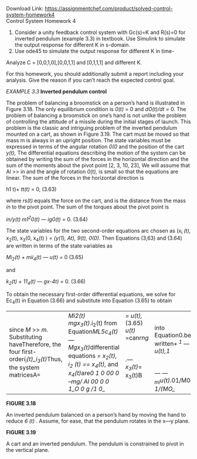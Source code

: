 Download Link: https://assignmentchef.com/product/solved-control-system-homework4
<br>
Control System Homework 4

<ol>

 <li>Consider a unity feedback control system with Gc(s)=K and R(s)=0 for inverted pendulum (example 3.3) in textbook. Use Simulink to simulate the output response for different K in s-domain.</li>

 <li>Use ode45 to simulate the output response for different K in time-</li>

</ol>

Analyze C = [0,0,1,0],[0,0,1,1] and [0,1,1,1] and different K.

For this homework, you should additionally submit a report including your analysis. Give the reason if you can’t reach the expected control goal.

<em>EXAMPLE 3.3</em><strong> Inverted pendulum control</strong>

The problem of balancing a broomstick on a person’s hand is illustrated in Figure 3.18. The only equilibrium condition is <em>0(t) </em>= 0 and <em>dO(t)/dt = </em>0. The problem of balanc­ing a broomstick on one’s hand is not unlike the problem of controlling the attitude of a missile during the initial stages of launch. This problem is the classic and intrigu­ing problem of the inverted pendulum mounted on a cart, as shown in Figure 3.19. The cart must be moved so that mass m is always in an upright position. The state variables must be expressed in terms of the angular rotation <em>0(0 </em>and the position of the cart <em>y(t), </em>The differential equations describing the motion of the system can be obtained by writing the sum of the forces in the horizontal direction and the sum of the moments about the pivot point [2, 3, 10, 23], We will assume that Al &gt;&gt; in and the angle of rotation <em>0(t), </em>is small so that the equations are linear. The sum of the forces in the horizontal direction is

h1 t)+                      <em>tt(t) </em>= 0,                                          (3.63)

where <em>rs(t) </em>equals the force on the cart, and is the distance from the mass <em>in </em>to the pivot point. The sum of the torques about the pivot point is

<em>in/y(t)        m1<sup>2</sup>0(t) </em>— <em>ig0(t) = </em>0.                               (3.64)

The state variables for the two second-order equations arc chosen as (x<sub>i</sub><em> (t), </em>x<sub>2</sub>(t), x<sub>3</sub>(0, x<sub>4</sub>(t) ) = <em>(y(1), At), 9(t), 0(0). </em>Then Equations (3,63) and (3.64) are written in terms of the state variables as

<em>Mi<sub>2</sub>(t) + mii<sub>4</sub>(t) — u(t) = </em>0                                  (3.65)

and

<em>k<sub>2</sub>(t) + 11<sub>4</sub>(t) — gx-4t) = </em>0.                                            (3.66)




To obtain the necessary first-order differential equations, we solve for Ec<sub>4</sub>(t) in Equation (3.66) and substitute into Equation (3.65) to obtain

<table>

 <tbody>

  <tr>

   <td rowspan="3" width="150">since <em>M </em>&gt;&gt; <em>m. </em>Substituting haveTherefore, the four first-order<em>i<sub>i</sub>(t)</em><em>_i</em><em><sub>3</sub></em><em>(t)</em>Thus, the system matricesA=</td>

   <td rowspan="3" width="147"><em>Mi2(t)             </em><em>mgx</em><em><sub>3</sub></em><em>(t)</em>.i<sub>2</sub>(t) from Equation<em>ML5c<sub>4</sub>(t) </em>— <em>Mgx<sub>3</sub>(t)</em>differential equations <em>= x<sub>2</sub>(t),          i<sub>2</sub> (t) =</em><em>=</em><em> x</em><em><sub>4</sub></em><em>(t),     </em>and    <em>x<sub>4</sub>(t)</em>are<em>0       1         0            0</em><em>0       0      –mg/ Al      0</em><em>0       0         0            1</em><em>_O     0         g /1          0_</em></td>

   <td width="71"><em>= u(t),</em>(3.65) <em>u(t) </em>=can<em>rng</em></td>

   <td rowspan="2" width="77">into Equation0.be written<em>+</em><em><sup> 1</sup></em><em> —u(t),</em><em>1</em></td>

   <td rowspan="3" width="119">(3.67) (3.66). we(168)as(3.69)(3.70) ■</td>

   <td width="0"></td>

  </tr>

  <tr>

   <td rowspan="2" width="71"><em>.</em><em>—      x<sub>3</sub>(t)</em>=       x<sub>3</sub>(t)B</td>

  </tr>

  <tr>

   <td width="77">—<em> —</em><em><sub>mi</sub></em><em>u(t).</em>01/M0<em>–1/(MO_</em></td>

  </tr>

 </tbody>

</table>







<strong>FIGURE </strong><strong>3.18</strong>

An inverted pendulum balanced on a person’s hand by moving the hand to reduce <em>6 (t) . </em>Assume, for ease, that the pendulum rotates in the x—y plane.

<strong>FIGURE 3.19</strong>

A cart and an in­verted pendulum. The pendulum is constrained to pivot in the vertical plane.